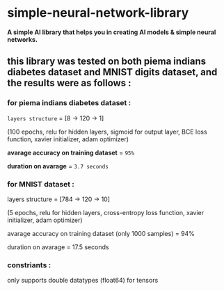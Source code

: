# simple-neural-network-library
**A simple AI library that helps you in creating AI models &amp; simple neural networks.**

## this library was tested on both piema indians diabetes dataset and MNIST digits dataset, and the results were as follows :

### for piema indians diabetes dataset :

`layers structure` = [8 -> 120 -> 1]

(100 epochs, relu for hidden layers, sigmoid for output layer, BCE loss function, xavier initializer, adam optimizer)

**avarage accuracy on training dataset** = `95%`

**duration on avarage** = `3.7 seconds`


### for MNIST dataset :

layers structure = [784 -> 120 -> 10]

(5 epochs, relu for hidden layers, cross-entropy loss function, xavier initializer, adam optimizer)

avarage accuracy on training dataset (only 1000 samples) = 94%

duration on avarage = 17.5 seconds

### constriants :

only supports double datatypes (float64) for tensors
